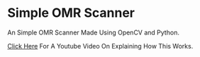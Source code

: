 # Simple OMR Scanner
 An Simple OMR Scanner Made Using OpenCV and Python.
 
[Click Here](https://youtu.be/4slcacYKEv0) For A Youtube Video On Explaining How This Works.
